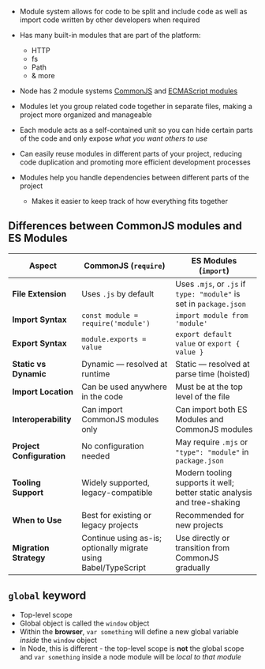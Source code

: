 - Module system allows for code to be split and include code as well as import code written by other developers when required
- Has many built-in modules that are part of the platform:
  - HTTP
  - fs
  - Path
  - & more
- Node has 2 module systems [CommonJS](CommonJS.md) and [ECMAScript modules](#ESM.md)

- Modules let you group related code together in separate files, making a project more organized and manageable
- Each module acts as a self-contained unit so you can hide certain parts of the code and only expose _what you want others to use_
- Can easily reuse modules in different parts of your project, reducing code duplication and promoting more efficient development processes
- Modules help you handle dependencies between different parts of the project
  - Makes it easier to keep track of how everything fits together

## Differences between CommonJS modules and ES Modules

| Aspect                     | CommonJS (`require`)                                                          | ES Modules (`import`)                                                        |
|----------------------------|--------------------------------------------------------------------------------|------------------------------------------------------------------------------|
| **File Extension**         | Uses `.js` by default                                                         | Uses `.mjs`, or `.js` if `type: "module"` is set in `package.json`           |
| **Import Syntax**          | `const module = require('module')`                                            | `import module from 'module'`                                               |
| **Export Syntax**          | `module.exports = value`                                                      | `export default value` or `export { value }`                                |
| **Static vs Dynamic**      | Dynamic — resolved at runtime                                                 | Static — resolved at parse time (hoisted)                                   |
| **Import Location**        | Can be used anywhere in the code                                              | Must be at the top level of the file                                        |
| **Interoperability**       | Can import CommonJS modules only                                              | Can import both ES Modules and CommonJS modules                             |
| **Project Configuration**  | No configuration needed                                                       | May require `.mjs` or `"type": "module"` in `package.json`                  |
| **Tooling Support**        | Widely supported, legacy-compatible                                           | Modern tooling supports it well; better static analysis and tree-shaking     |
| **When to Use**            | Best for existing or legacy projects                                          | Recommended for new projects                                                |
| **Migration Strategy**     | Continue using as-is; optionally migrate using Babel/TypeScript                | Use directly or transition from CommonJS gradually                          |

## `global` keyword

- Top-level scope 
- Global object is called the `window` object
- Within the **browser**, `var something` will define a new global variable *inside* the `window` object
- In Node, this is different - the top-level scope is **not** the global scope and `var something` inside a node module will be *local to that module*
